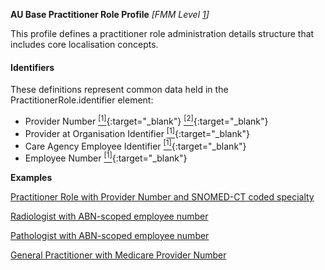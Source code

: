 **AU Base Practitioner Role Profile** *[FMM Level [1](http://build.fhir.org/versions.html#maturity)]*

This profile defines a practitioner role administration details structure that includes core localisation concepts.

#### Identifiers
These definitions represent common data held in the PractitionerRole.identifier element:
* Provider Number [<sup>[1]</sup>](http://ns.electronichealth.net.au/id/medicare-provider-number/index.html){:target="_blank"} [<sup>[2]</sup>](http://meteor.aihw.gov.au/content/index.phtml/itemId/601956){:target="_blank"}
* Provider at Organisation Identifier [<sup>[1]</sup>](http://hl7.org.au/id/npio/index.html){:target="_blank"}
* Care Agency Employee Identifier [<sup>[1]</sup>](http://ns.electronichealth.net.au/id/pcehr/caei/1.0/index.html){:target="_blank"}
* Employee Number [<sup>[1]</sup>](http://build.fhir.org/ig/hl7au/au-fhir-base/ValueSet-au-hl7v2-0203.html){:target="_blank"}

**Examples**

[Practitioner Role with Provider Number and SNOMED-CT coded specialty](PractitionerRole-example0.html)

[Radiologist with ABN-scoped employee number](PractitionerRole-example1.html)

[Pathologist with ABN-scoped employee number](PractitionerRole-example2.html)

[General Practitioner with Medicare Provider Number](PractitionerRole-example3.html)

